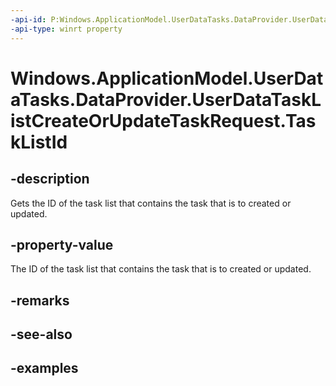 ```yaml
---
-api-id: P:Windows.ApplicationModel.UserDataTasks.DataProvider.UserDataTaskListCreateOrUpdateTaskRequest.TaskListId
-api-type: winrt property
---
```


<!-- Property syntax.
public string TaskListId { get; }
-->

# Windows.ApplicationModel.UserDataTasks.DataProvider.UserDataTaskListCreateOrUpdateTaskRequest.TaskListId

## -description
Gets the ID of the task list that contains the task that is to created or updated.

## -property-value
The ID of the task list that contains the task that is to created or updated.

## -remarks

## -see-also

## -examples

